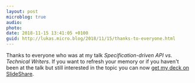 ```yaml
---
layout: post
microblog: true
audio: 
photo: 
date: 2018-11-15 13:41:05 +0100
guid: http://lukas.micro.blog/2018/11/15/thanks-to-everyone.html
---
```

Thanks to everyone who was at my talk _Specification-driven API vs. Technical Writers_. If you want to refresh your memory or if you haven't been at the talk but still interested in the topic you can now [get my deck on SlideShare](https://www.slideshare.net/LukasRos/specificationdriven-api-design-vs-technical-writers).
